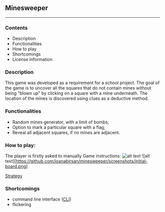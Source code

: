 ## Minesweeper
___


### Contents

* Description
* Functionalities
* How to play
* Shortcomings
* License information


### Description
This game was developed as a requirement for a school project.
The goal of the game is to uncover all the squares that do not contain mines without being "blown up" by clicking on a 
square with a mine underneath. The location of the mines is discovered using clues as a deductive method. 

### Functionalities
* Random mines generator, with a limit of bombs;
* Option to mark a particular square with a flag;
* Reveal all adjacent squares, if no mines are adjacent.

### How to play:
The player is firstly asked to manually 
Game instructions: 
![alt text](https://github.com/ioanabirsan/minesweeper/screenshots/enter-game-parameters.png)
![alt text][https://github.com/ioanabirsan/minesweeper/screenshots/initial-board.png]




[Strategy](http://www.minesweeper.info/wiki/Strategy)

### Shortcomings
* command line interface ([CLI](https://en.wikipedia.org/wiki/Command-line_interface))
* flickering